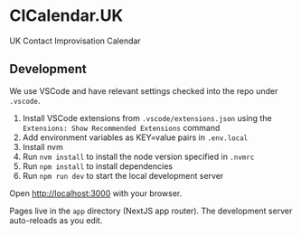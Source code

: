 # CICalendar.UK

UK Contact Improvisation Calendar

## Development

We use VSCode and have relevant settings checked into the repo under `.vscode`.

1. Install VSCode extensions from `.vscode/extensions.json` using the `Extensions: Show Recommended Extensions` command
1. Add environment variables as KEY=value pairs in `.env.local`
1. Install nvm
1. Run `nvm install` to install the node version specified in `.nvmrc`
1. Run `npm install` to install dependencies
1. Run `npm run dev` to start the local development server

Open [http://localhost:3000](http://localhost:3000) with your browser.

Pages live in the `app` directory (NextJS app router). The development server auto-reloads as you edit.
